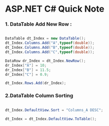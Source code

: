 # ASP.NET C# Quick Note

### 1. DataTable Add New Row : 
```C#

DataTable dt_Index = new DataTable();
dt_Index.Columns.Add("A",typeof(double));
dt_Index.Columns.Add("B",typeof(double));
dt_Index.Columns.Add("C",typeof(double));

DataRow dr_Index = dt_Index.NewRow();
dr_Index["A"] = 10;
dr_Index["B"] = 11.5;
dr_Index["C"] = 0.9;

dt_Index.Rows.Add(dr_Index);
```

### 2.DataTable Column Sorting
```C#

dt_Index.DefaultView.Sort = "Columns_A DESC";

dt_Index = dt_Index.DefaultView.ToTable();

```
